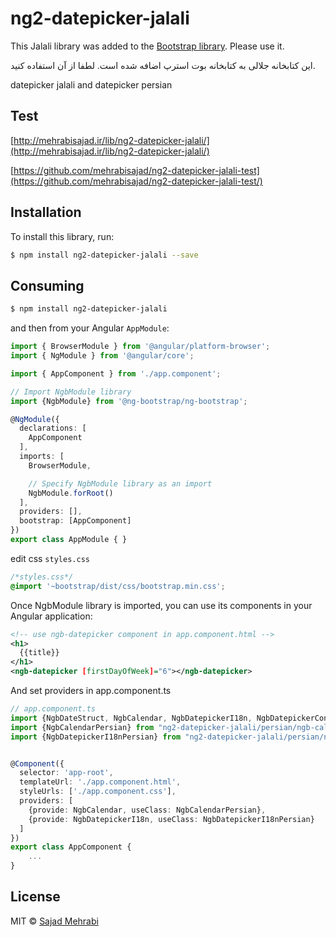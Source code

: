 # ng2-datepicker-jalali

This Jalali library was added to the [Bootstrap library](https://ng-bootstrap.github.io/#/components/datepicker/calendars#jalali/). Please use it.

این کتابخانه جلالی به کتابخانه بوت استرپ اضافه شده است. لطفا از آن استفاده کنید.

datepicker jalali and datepicker persian

## Test

[http://mehrabisajad.ir/lib/ng2-datepicker-jalali/](http://mehrabisajad.ir/lib/ng2-datepicker-jalali/)

[https://github.com/mehrabisajad/ng2-datepicker-jalali-test](https://github.com/mehrabisajad/ng2-datepicker-jalali-test/)

## Installation

To install this library, run:

```bash
$ npm install ng2-datepicker-jalali --save
```

## Consuming

```bash
$ npm install ng2-datepicker-jalali
```

and then from your Angular `AppModule`:

```typescript
import { BrowserModule } from '@angular/platform-browser';
import { NgModule } from '@angular/core';

import { AppComponent } from './app.component';

// Import NgbModule library
import {NgbModule} from '@ng-bootstrap/ng-bootstrap';

@NgModule({
  declarations: [
    AppComponent
  ],
  imports: [
    BrowserModule,

    // Specify NgbModule library as an import
    NgbModule.forRoot()
  ],
  providers: [],
  bootstrap: [AppComponent]
})
export class AppModule { }
```

edit css `styles.css`
```css
/*styles.css*/
@import '~bootstrap/dist/css/bootstrap.min.css';
```

Once NgbModule library is imported, you can use its components in your Angular application:

```xml
<!-- use ngb-datepicker component in app.component.html -->
<h1>
  {{title}}
</h1>
<ngb-datepicker [firstDayOfWeek]="6"></ngb-datepicker>
```

And set providers in app.component.ts
```typescript
// app.component.ts
import {NgbDateStruct, NgbCalendar, NgbDatepickerI18n, NgbDatepickerConfig} from '@ng-bootstrap/ng-bootstrap';
import {NgbCalendarPersian} from "ng2-datepicker-jalali/persian/ngb-calendar-persian";
import {NgbDatepickerI18nPersian} from "ng2-datepicker-jalali/persian/ngb-datepicker-i18n-persian";


@Component({
  selector: 'app-root',
  templateUrl: './app.component.html',
  styleUrls: ['./app.component.css'],
  providers: [
    {provide: NgbCalendar, useClass: NgbCalendarPersian},
    {provide: NgbDatepickerI18n, useClass: NgbDatepickerI18nPersian}
  ]
})
export class AppComponent {
    ...
}
```
## License

MIT © [Sajad Mehrabi](mailto:info@mehrabisajad.ir)
